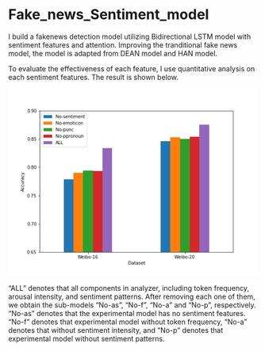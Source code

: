 # Fake_news_Sentiment_model

I build a fakenews detection model utilizing Bidirectional LSTM model with sentiment features and attention. Improving the tranditional fake news model, the model is adapted from DEAN model and HAN model.

To evaluate the effectiveness of each feature, I use quantitative analysis on each sentiment features. The result is shown below.

![image](https://github.com/alissa404/Fake_news_Sentiment_model/blob/main/ablation.png)


“ALL” denotes that all components in analyzer, including token frequency, arousal intensity, and sentiment patterns.
After removing each one of them, we obtain the sub-models “No-as”, “No-f”, “No-a” and “No-p”, respectively. “No-as” denotes that the experimental model has no sentiment features. “No-f” denotes that experimental model without token frequency, “No-a” denotes that without sentiment intensity, and “No-p” denotes that experimental model without sentiment patterns. 
